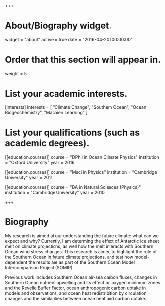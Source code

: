 +++
# About/Biography widget.
widget = "about"
active = true
date = "2016-04-20T00:00:00"

# Order that this section will appear in.
weight = 5

# List your academic interests.
[interests]
  interests = [
    "Climate Change",
    "Southern Ocean",
    "Ocean Biogeochemistry",
    "Machien Learning"
  ]

# List your qualifications (such as academic degrees).
[[education.courses]]
  course = "DPhil in Ocean Climate Physics"
  institution = "Oxford University"
  year = 2016

[[education.courses]]
  course = "Msci in Physics"
  institution = "Cambridge University"
  year = 2011

[[education.courses]]
  course = "BA in Natural Sciences (Physics)"
  institution = "Cambridge University"
  year = 2010
 
+++

# Biography
My research is aimed at our understanding the future climate: what can we expect and why? Currently, I am determing the effect of Antarctic ice sheet melt on climate projections, as well how the melt interacts with Southern Ocean wind stress changes. This research is aimed to highlight the role of the Southern Ocean in future climate projections, and test how model-dependent the results are as part of the Southern Ocean Model Intercomparison Project (SOMIP).

Previous work includes Southern Ocean air-sea carbon fluxes, changes in Southern Ocean nutrient upwelling and its effect on oxygen minimum zones and the Revelle Buffer Factor, ocean anthropogenic carbon uptake in models and observations, and ocean heat redistribition by circulation changes and the similarities between ocean heat and carbon uptake.


